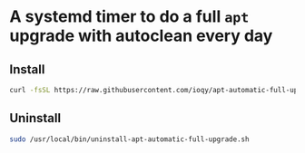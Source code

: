 # A systemd timer to do a full `apt` upgrade with autoclean every day


## Install

```bash
curl -fsSL https://raw.githubusercontent.com/ioqy/apt-automatic-full-upgrade/master/install.sh | sudo sh
```

## Uninstall

```bash
sudo /usr/local/bin/uninstall-apt-automatic-full-upgrade.sh
```
